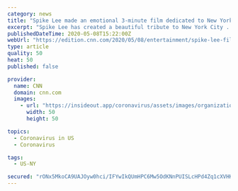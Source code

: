 ```yaml
---
category: news
title: "Spike Lee made an emotional 3-minute film dedicated to New York City"
excerpt: "Spike Lee has created a beautiful tribute to New York City . Titled \"NEW YORK NEW YORK,\" the director posted the short film Thursday, writing that it was dedicated to the people living and working in the city during the coronavirus pandemic."
publishedDateTime: 2020-05-08T15:22:00Z
webUrl: "https://edition.cnn.com/2020/05/08/entertainment/spike-lee-film-tribute-new-york-city/index.html"
type: article
quality: 50
heat: 50
published: false

provider:
  name: CNN
  domain: cnn.com
  images:
    - url: "https://insideout.app/coronavirus/assets/images/organizations/cnn.com-50x50.jpg"
      width: 50
      height: 50

topics:
  - Coronavirus in US
  - Coronavirus

tags:
  - US-NY

secured: "rONx5MkoCA9UAJOyw0hci/IFYwIkQUmHPC6Mw5OdKNnPUISLcHPd4Zq1cXVHK/ntx40k4Sij56Ta7klaCGBeEbT5KSt6Z3r6MEUqqF3gGiq6LiqZkPTBqLi9cdmy77JAq5g/IrYGgKEbj4m+Mr6XI8N7l/4veZEZemXVKbG1GX83F3+x+o/2xpXHDmNXSq0ahM2RfR8ZtxLB3qUiuln13GpYNdB43+lYjfR4hQ3/2AmDNBBw6ehyBo6UdpRQ4iQ/EqtlyAeCSIypEfjXXQaBwWVKEdFF8H9k0ao8fu/eb+8KSDeM1Nz4qVbIzOlK2GspSWR+IFaZ4UjD7bbit0mucsthHzGXMAZIOt3IPagtNAXUGYGBVsElU8jy4xEb3H6khSqkQVez38bpja6dg+xilwAI++l1TsMWHTp8fNRi/ZHgyY5ONl3wZARF3uy+2mtkXp9g+HEomUboInZhj60pVioRhnBoa6IeZFPshlHzgF0=;qfCFOnv8VJXFiaUOW0VSlw=="
---
```


